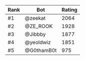 Rank|Bot|Rating
---|---|---
#1|@zeekat|2064
#2|@ZE_ROOK|1928
#3|@Jibbby|1877
#4|@yeoldwiz|1851
#5|@G0thamB0t|975
